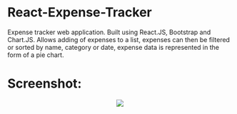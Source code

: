 # React-Expense-Tracker

Expense tracker web application. Built using React.JS, Bootstrap and Chart.JS. Allows adding of expenses to a list, expenses can then be filtered or sorted by name, category or date, expense data is represented in the form of a pie chart. 

# Screenshot:

<p align="center">
  <img src="Screenshot/Expense-Tracker-Screenshot.JPG" />
</p>

#
